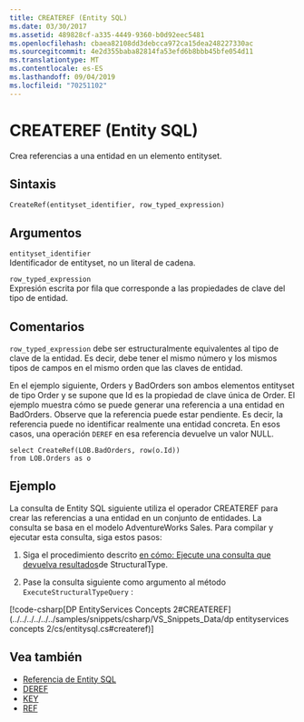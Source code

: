 ```yaml
---
title: CREATEREF (Entity SQL)
ms.date: 03/30/2017
ms.assetid: 489828cf-a335-4449-9360-b0d92eec5481
ms.openlocfilehash: cbaea82108dd3debcca972ca15dea248227330ac
ms.sourcegitcommit: 4e2d355baba82814fa53efd6b8bbb45bfe054d11
ms.translationtype: MT
ms.contentlocale: es-ES
ms.lasthandoff: 09/04/2019
ms.locfileid: "70251102"
---
```

# <a name="createref-entity-sql"></a>CREATEREF (Entity SQL)
Crea referencias a una entidad en un elemento entityset.  
  
## <a name="syntax"></a>Sintaxis  
  
```  
CreateRef(entityset_identifier, row_typed_expression)  
```  
  
## <a name="arguments"></a>Argumentos  
 `entityset_identifier`  
 Identificador de entityset, no un literal de cadena.  
  
 `row_typed_expression`  
 Expresión escrita por fila que corresponde a las propiedades de clave del tipo de entidad.  
  
## <a name="remarks"></a>Comentarios  
 `row_typed_expression` debe ser estructuralmente equivalentes al tipo de clave de la entidad. Es decir, debe tener el mismo número y los mismos tipos de campos en el mismo orden que las claves de entidad.  
  
 En el ejemplo siguiente, Orders y BadOrders son ambos elementos entityset de tipo Order y se supone que Id es la propiedad de clave única de Order. El ejemplo muestra cómo se puede generar una referencia a una entidad en BadOrders. Observe que la referencia puede estar pendiente.  Es decir, la referencia puede no identificar realmente una entidad concreta. En esos casos, una operación `DEREF` en esa referencia devuelve un valor NULL.  
  
```  
select CreateRef(LOB.BadOrders, row(o.Id))   
from LOB.Orders as o   
```  
  
## <a name="example"></a>Ejemplo  
 La consulta de Entity SQL siguiente utiliza el operador CREATEREF para crear las referencias a una entidad en un conjunto de entidades. La consulta se basa en el modelo AdventureWorks Sales. Para compilar y ejecutar esta consulta, siga estos pasos:  
  
1. Siga el procedimiento descrito [en cómo: Ejecute una consulta que devuelva resultados](../how-to-execute-a-query-that-returns-structuraltype-results.md)de StructuralType.  
  
2. Pase la consulta siguiente como argumento al método `ExecuteStructuralTypeQuery` :  
  
 [!code-csharp[DP EntityServices Concepts 2#CREATEREF](../../../../../../samples/snippets/csharp/VS_Snippets_Data/dp entityservices concepts 2/cs/entitysql.cs#createref)]  
  
## <a name="see-also"></a>Vea también

- [Referencia de Entity SQL](entity-sql-reference.md)
- [DEREF](deref-entity-sql.md)
- [KEY](key-entity-sql.md)
- [REF](ref-entity-sql.md)

